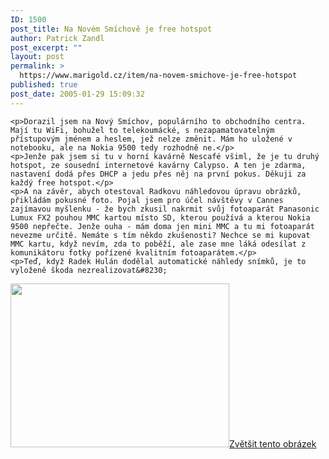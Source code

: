 ```yaml
---
ID: 1500
post_title: Na Novém Smíchově je free hotspot
author: Patrick Zandl
post_excerpt: ""
layout: post
permalink: >
  https://www.marigold.cz/item/na-novem-smichove-je-free-hotspot
published: true
post_date: 2005-01-29 15:09:32
---
```

	<p>Dorazil jsem na Nový Smíchov, populárního to obchodního centra. Mají tu WiFi, bohužel to telekoumácké, s nezapamatovatelným přístupovým jménem a heslem, jež nelze změnit. Mám ho uložené v notebooku, ale na Nokia 9500 tedy rozhodně ne.</p>
	<p>Jenže pak jsem si tu v horní kavárně Nescafé všiml, že je tu druhý hotspot, ze sousední internetové kavárny Calypso. A ten je zdarma, nastavení dodá přes DHCP a jedu přes něj na první pokus. Děkuji za každý free hotspot.</p>
	<p>A na závěr, abych otestoval Radkovu náhledovou úpravu obrázků, přikládám pokusné foto. Pojal jsem pro účel návštěvy v Cannes zajímavou myšlenku - že bych zkusil nakrmit svůj fotoaparát Panasonic Lumux FX2 pouhou MMC kartou místo SD, kterou používá a kterou Nokia 9500 nepřečte. Jenže ouha - mám doma jen mini MMC a tu mi fotoaparát nevezme určitě. Nemáte s tím někdo zkušenosti? Nechce se mi kupovat MMC kartu, když nevím, zda to poběží, ale zase mne láká odesílat z komunikátoru fotky pořízené kvalitním fotoaparátem.</p>
	<p>Teď, když Radek Hulán dodělal automatické náhledy snímků, je to vyloženě škoda nezrealizovat&#8230;
</p>
<div class="box"><img src="/wp-content/uploads/1/mms-30852213.jpeg" alt="" width="350" height="262" /><a href="/wp-content/uploads/1/mms-30852213.jpeg" title="Zvětšit tento obrázek" onclick="window.open('/wp-content/1/mms-30852213.jpeg','Zvětšit tento obrázek','width=640,height=480,directories=no,location=no,menubar=no,scrollbars=no,status=no,toolbar=no,resizable=no');return false">Zvětšit tento obrázek</a></div>